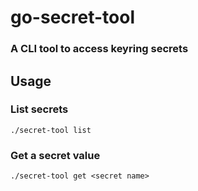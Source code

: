 # go-secret-tool

### A CLI tool to access keyring secrets

## Usage

### List secrets

```
./secret-tool list
```

### Get a secret value

```
./secret-tool get <secret name>
```
